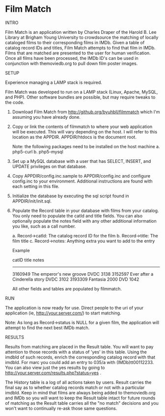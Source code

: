 Film Match
==========

INTRO

Film Match is an application written by Charles Draper of the Harold B. Lee
Library at Brigham Young University to crowdsource the matching of locally
cataloged films to their corresponding films in IMDb. Given a table of catalog
record IDs and titles, Film Match attempts to find that film in IMDb. Films that
are matched are presented to the user for human verification. Once all films
have been processed, the IMDb ID's can be used in conjunction with
themoviedb.org to pull down film poster images.


SETUP

Experience managing a LAMP stack is required.

Film Match was developed to run on a LAMP stack (Linux, Apache, MySQL, and PHP).
Other software bundles are possible, but may require tweaks to the code.

1. Download Film Match from http://github.org/byuhbll/filmmatch which I'm
   assuming you have already done.

2. Copy or link the contents of filmmatch to where your web application will be
   executed. This will vary depending on the host. I will refer to this
   location as the APPDIR. APPDIR/htdocs is the document root.
   
   Note: the following packages need to be installed on the host machine
   a. php5-curl
   b. php5-mysql

3. Set up a MySQL database with a user that has SELECT, INSERT, and UPDATE
   privileges on that database.

4. Copy APPDIR/config.inc.sample to APPDIR/config.inc and configure config.inc
   to your environment. Additional instructions are found with each setting in
   this file.

5. Initialize the database by executing the sql script found in
   APPDIR/init/init.sql.

6. Populate the Record table in your database with films from your catalog. You
   only need to populate the catId and title fields. You can also optionally 
   populate the notes field with any other additional information you like, such
   as a call number.
      
   a. Record->catId: The catalog record ID for the film
   b. Record->title: The film title
   c. Record->notes: Anything extra you want to add to the entry
   
   Example
   
   catID    title                          notes
   -------  -----------------------------  ---------
   3160949  The emperor's new groove       DVDC 3138
   3152597  Ever after a Cinderella story  DVDC 3102
   3193309  Fantasia 2000                  DVD 1042
   
   All other fields and tables are populated by filmmatch.


RUN

The application is now ready for use. Direct people to the uri of your
application (ie, http://your.server.com/) to start matching.

Note: As long as Record->status is NULL for a given film, the application will
attempt to find the next best IMDb match.


RESULTS

Results from matching are placed in the Result table. You will want to pay
attention to those records with a status of 'yes' in this table. Using the
imdbId of such records, enrich the corresponding catalog record with that
imdbId. For marc you could add an entry to 035/a with (IMDb)tt00112233. You can
also view just the yes results by going to
http://your.server.com/results.php?status=yes .

The History table is a log of all actions taken by users. Result carries the
final say as to whether catalog records match or not with a particular imdbId.
Keep in mind that films are always being added to themoviedb.org and IMDb so you
will want to keep the Result table intact for future rounds of matching as the
Result table carries all the "no match" decisions and you won't want to
continually re-ask those same questions.
